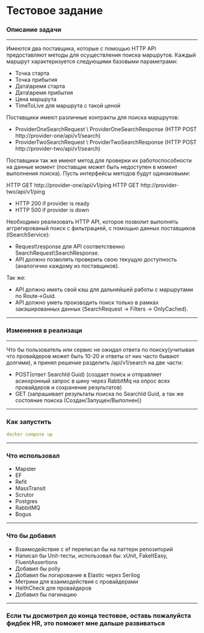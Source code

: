 # Тестовое задание
### Описание задачи
---
Имеются два поставщика, которые с помощью HTTP API предоставляют методы для осуществления поиска маршрутов.
Каждый маршрут характеризуется следующими базовыми параметрами:
  - Точка старта
  - Точка прибытия
  - Дата\время старта
  - Дата\время прибытия
  - Цена маршрута
  - TimeToLive для маршрута с такой ценой

Поставщики имеют различные контракты для поиска маршрутов:
- ProviderOneSearchRequest \ ProviderOneSearchResponse (HTTP POST http://provider-one/api/v1/search)
- ProviderTwoSearchRequest \ ProviderTwoSearchResponse (HTTP POST http://provider-two/api/v1/search)

Поставщики так же имеют метод для проверки их работоспособности на данные момент (поставщик может быть недоступен в момент выполнения поиска).
Пусть интерфейсы методов будут одинаковыми:

HTTP GET http://provider-one/api/v1/ping
HTTP GET http://provider-two/api/v1/ping
  - HTTP 200 if provider is ready
  - HTTP 500 if provider is down
  

Необходимо реализовать HTTP API, которое позволит выполнять аггрегированый поиск с фильтрацией, с помощью данных поставщиков (ISearchService):
- Request\response для API соответственно SearchRequest\SearchResponse.
- API должно позволять проверить свою текущую доступность (аналогично каждому из поставщиков).

Так же:
- API должно иметь свой кэш для дальнейшей работы с маршрутами по Route->Guid.
- API должно уметь производить поиск только в рамках закэшированных данных (SearchRequest -> Filters -> OnlyCached).

---
### Изменения в реализаци
---
Что бы пользователь или сервис не ожидал ответа по поиску(учитывая что провайдеров может быть 10-20 и ответы от них часто бывают долгими), я принял решение разделить /api/v1/search на две части:
  - POST(ответ SearchId Guid) (создает поиск и отправляет асинхронный запрос в шину через RabbitMq на опрос всех провайдеров и сохранение результатов)
  - GET (запрашивает результаты поиска по SearchId Guid, а так же состояние поиска (Создан/Запущен/Выполнен)) 

---
### Как запустить
```yml
docker compose up
```
---
### Что использовал
- Mapster
- EF
- Refit
- MassTransit
- Scrutor
- Postgres
- RabbitMQ
- Bogus

---
### Что бы добавил
- Взаимодействие с ef переписал бы на паттерн репозиторий
- Написал бы Unit-тесты, использовал бы: xUnit, FakeItEasy, FluentAssertions
- Добавил бы polly
- Добавил бы логирование в Elastic через Serilog
- Метрики для взаимодействия с провайдерами
- HelthCheck для провайдеров
- Добавил бы пагинацию
---

### Если ты досмотрел до конца тестовое, оставь пожалуйста фидбек HR, это поможет мне дальше развиваться
